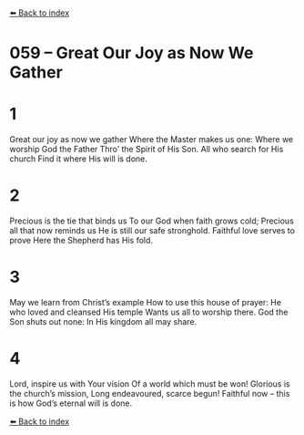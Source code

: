 [⬅️ Back to index](../README.md)

# 059 – Great Our Joy as Now We Gather


# 1
Great our joy as now we gather
Where the Master makes us one:
Where we worship God the Father
Thro’ the Spirit of His Son.
All who search for His church
Find it where His will is done.

# 2
Precious is the tie that binds us
To our God when faith grows cold;
Precious all that now reminds us
He is still our safe stronghold.
Faithful love serves to prove
Here the Shepherd has His fold.

# 3
May we learn from Christ’s example
How to use this house of prayer:
He who loved and cleansed His temple
Wants us all to worship there.
God the Son shuts out none:
In His kingdom all may share.

# 4
Lord, inspire us with Your vision
Of a world which must be won!
Glorious is the church’s mission,
Long endeavoured, scarce begun!
Faithful now – this is how
God’s eternal will is done.

[⬅️ Back to index](../README.md)
